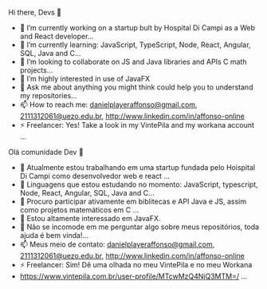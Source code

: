 Hi there, Devs 👋


- 🔭 I’m currently working on a startup bult by Hospital Di Campi as a Web and React developer...
- 🌱 I’m currently learning:
JavaScript, TypeScript, Node, React, Angular, SQL, Java and C...
- 👯 I’m looking to collaborate on JS and Java libraries and APIs C math projects...
- 🤔 I’m highly interested in use of JavaFX
- 💬 Ask me about anything you might think could help you to understand my repositories...
- 📫 How to reach me: 
danielplayeraffonso@gmail.com, 2111312061@uezo.edu.br, http://www.linkedin.com/in/affonso-online
- ⚡ Freelancer: Yes! Take a look in my VintePila and my workana account ...



Olá comunidade Dev 👋


- 🔭 Atualmente estou trabalhando em uma startup fundada pelo Hoispital Di Campi como desenvolvedor web e react ...
- 🌱 Linguagens que estou estudando no momento:
JavaScript, typescript, Node, React, Angular, SQL, Java and C...
- 👯 Procuro participar ativamente em biblitecas e API Java e JS, assim como projetos matemáticos em C ...
- 🤔 Estou altamente interessado em JavaFX.
- 💬 Não se incomode em me perguntar algo sobre meus repositórios, toda ajuda é bem vinda!...
- 📫 Meus meio de contato: 
danielplayeraffonso@gmail.com, 2111312061@uezo.edu.br, http://www.linkedin.com/in/affonso-online
- ⚡ Freelancer: Sim! Dê uma olhada no meu VintePila e no meu Workana
-  https://www.vintepila.com.br/user-profile/MTcwMzQ4NjQ3MTM=/ ...

